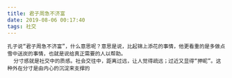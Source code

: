 ```yaml
---
title: 君子周急不济富
date: 2019-08-06 00:17:40
tags: 社交
---
```


	孔子说“君子周急不济富”，什么意思呢？意思是说，比起锦上添花的事情，他更看重的是多做点雪中送炭的事情，也就是说给真正需要的人以帮助。
      分寸感就是社交中的质感。社会交往中，距离过远，让人觉得疏远；过近又显得“狎昵”。这种外在分寸是由内心的沉淀来支撑的
